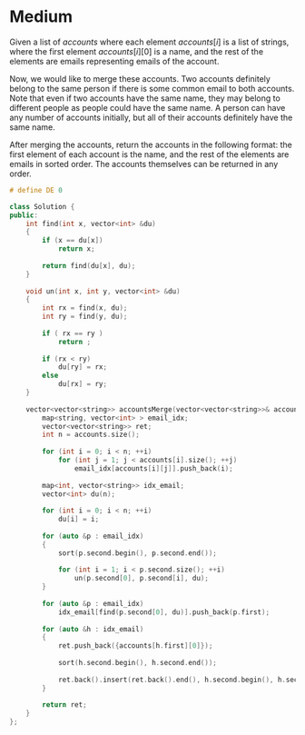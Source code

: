 # Medium

Given a list of $accounts$ where each element $accounts[i]$ is a list of strings, where the first element $accounts[i] [0]$ is a name, and the rest of the elements are emails representing emails of the account.

Now, we would like to merge these accounts. Two accounts definitely belong to the same person if there is some common email to both accounts. Note that even if two accounts have the same name, they may belong to different people as people could have the same name. A person can have any number of accounts initially, but all of their accounts definitely have the same name.

After merging the accounts, return the accounts in the following format: the first element of each account is the name, and the rest of the elements are emails in sorted order. The accounts themselves can be returned in any order.

```cpp
# define DE 0

class Solution {
public:
    int find(int x, vector<int> &du)
    {
        if (x == du[x])
            return x;
        
        return find(du[x], du);
    }
    
    void un(int x, int y, vector<int> &du)
    {
        int rx = find(x, du);
        int ry = find(y, du);
        
        if ( rx == ry )
            return ;
        
        if (rx < ry)
            du[ry] = rx;
        else
            du[rx] = ry;
    }
    
    vector<vector<string>> accountsMerge(vector<vector<string>>& accounts) {
        map<string, vector<int> > email_idx;
        vector<vector<string>> ret;
        int n = accounts.size();
        
        for (int i = 0; i < n; ++i)
            for (int j = 1; j < accounts[i].size(); ++j)
                email_idx[accounts[i][j]].push_back(i);
        
        map<int, vector<string>> idx_email;
        vector<int> du(n);
        
        for (int i = 0; i < n; ++i)
            du[i] = i;
        
        for (auto &p : email_idx)
        {
            sort(p.second.begin(), p.second.end());
            
            for (int i = 1; i < p.second.size(); ++i)
                un(p.second[0], p.second[i], du);
        }
        
        for (auto &p : email_idx)
            idx_email[find(p.second[0], du)].push_back(p.first);
        
        for (auto &h : idx_email)
        {
            ret.push_back({accounts[h.first][0]});
            
            sort(h.second.begin(), h.second.end());
            
            ret.back().insert(ret.back().end(), h.second.begin(), h.second.end());
        }
        
        return ret;
    }
};
```
